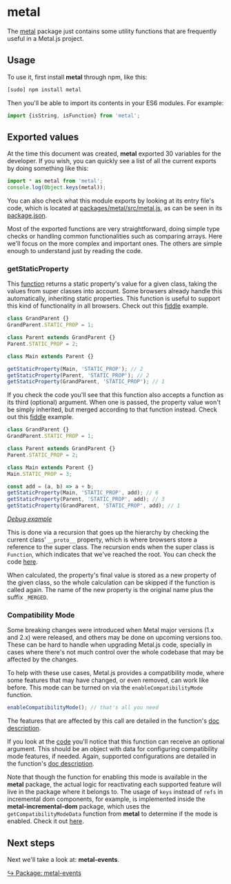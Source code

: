 # metal

The [metal](https://github.com/metal/metal.js/tree/master/packages/metal)
package just contains some utility functions that are frequently useful in a
Metal.js project.

## Usage

To use it, first install **metal** through npm, like this:
```sh
[sudo] npm install metal
```

Then you'll be able to import its contents in your ES6 modules. For example:

```js
import {isString, isFunction} from 'metal';
```

## Exported values

At the time this document was created, **metal** exported 30 variables for the
developer. If you wish, you can quickly see a list of all the current exports by
doing something like this:

```js
import * as metal from 'metal';
console.log(Object.keys(metal));
```

You can also check what this module exports by looking at its entry file's code,
which is located at
[packages/metal/src/metal.js](https://github.com/metal/metal.js/blob/master/packages/metal/src/metal.js),
as can be seen in its [package.json](https://github.com/metal/metal.js/blob/master/packages/metal/package.json#L16).

Most of the exported functions are very straightforward, doing simple type
checks or handling common functionalities such as comparing arrays. Here we'll
focus on the more complex and important ones. The others are simple enough to
understand just by reading the code.

### getStaticProperty

This [function](https://github.com/metal/metal.js/blob/3edfe6d8e1735c249a31d1dd0af46aacd2121fda/packages/metal/src/coreNamed.js#L120)
returns a static property's value for a given class, taking the values from
super classes into account. Some browsers already handle this automatically,
inheriting static properties. This function is useful to support this kind of
functionality in all browsers. Check out this
[fiddle](https://jsfiddle.net/metaljs/jbofym7e/) example.

```js
class GrandParent {}
GrandParent.STATIC_PROP = 1;

class Parent extends GrandParent {}
Parent.STATIC_PROP = 2;

class Main extends Parent {}

getStaticProperty(Main, 'STATIC_PROP'); // 2
getStaticProperty(Parent, 'STATIC_PROP'); // 2
getStaticProperty(GrandParent, 'STATIC_PROP'); // 1
```

If you check the code you'll see that this function also accepts a function as
its third (optional) argument. When one is passed, the property value won't be
simply inherited, but merged according to that function instead. Check out this
[fiddle](https://jsfiddle.net/metaljs/b9q5LL7z/) example.

```js
class GrandParent {}
GrandParent.STATIC_PROP = 1;

class Parent extends GrandParent {}
Parent.STATIC_PROP = 2;

class Main extends Parent {}
Main.STATIC_PROP = 3;

const add = (a, b) => a + b;
getStaticProperty(Main, 'STATIC_PROP', add); // 6
getStaticProperty(Parent, 'STATIC_PROP', add); // 3
getStaticProperty(GrandParent, 'STATIC_PROP', add); // 1
```

*[Debug example](../../playground/examples/metal/getStaticProperty.js)*

This is done via a recursion that goes up the hierarchy by checking the current
class' `__proto__` property, which is where browsers store a reference to
the super class. The recursion ends when the super class is `Function`, which
indicates that we've reached the root. You can check the code [here](https://github.com/metal/metal.js/blob/3edfe6d8e1735c249a31d1dd0af46aacd2121fda/packages/metal/src/coreNamed.js#L120).

When calculated, the property's final value is stored as a new property of the
given class, so the whole calculation can be skipped if the function is called
again. The name of the new property is the original name plus the suffix
`_MERGED`.

### Compatibility Mode

Some breaking changes were introduced when Metal major versions (1.x and 2.x)
were released, and others may be done on upcoming versions too. These can be
hard to handle when upgrading Metal.js code, specially in cases where there's
not much control over the whole codebase that may be affected by the changes.

To help with these use cases, Metal.js provides a compatibility mode, where some
features that may have changed, or even removed, can work like before. This mode
can be turned on via the `enableCompatibilityMode` function.

```js
enableCompatibilityMode(); // that's all you need
```

The features that are affected by this call are detailed in the function's [doc description](https://github.com/metal/metal.js/blob/3edfe6d8e1735c249a31d1dd0af46aacd2121fda/packages/metal/src/coreNamed.js#L46).

If you look at the
[code](https://github.com/metal/metal.js/blob/3edfe6d8e1735c249a31d1dd0af46aacd2121fda/packages/metal/src/coreNamed.js#L46)
you'll notice that this function can receive an optional argument. This should
be an object with data for configuring compatibility mode features, if needed.
Again, supported configurations are detailed in the function's [doc description](https://github.com/metal/metal.js/blob/3edfe6d8e1735c249a31d1dd0af46aacd2121fda/packages/metal/src/coreNamed.js#L55).

Note that though the function for enabling this mode is available in the
**metal** package, the actual logic for reactivating each supported feature will
live in the package where it belongs to. The usage of `keys` instead of `refs`
in incremental dom components, for example, is implemented inside the
**metal-incremental-dom** package, which uses the `getCompatibilityModeData`
function from **metal** to determine if the mode is enabled. Check it out
[here](https://github.com/metal/metal.js/blob/2c50c73cdddc97c2a34c93abe2e06997bd6b6456/packages/metal-incremental-dom/src/IncrementalDomRenderer.js#L283).

## Next steps

Next we'll take a look at: **metal-events**.

[↪ Package: metal-events](metal-events.md)
